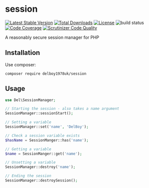 # session
[![Latest Stable Version](https://poser.pugx.org/delboy1978uk/session/v/stable)](https://packagist.org/packages/delboy1978uk/session) [![Total Downloads](https://poser.pugx.org/delboy1978uk/session/downloads)](https://packagist.org/packages/delboy1978uk/session) [![License](https://poser.pugx.org/delboy1978uk/session/license)](https://packagist.org/packages/delboy1978uk/session)
![build status](https://github.com/delboy1978uk/session/actions/workflows/master.yml/badge.svg) [![Code Coverage](https://scrutinizer-ci.com/g/delboy1978uk/session/badges/coverage.png?b=master)](https://scrutinizer-ci.com/g/delboy1978uk/session/?branch=master) [![Scrutinizer Code Quality](https://scrutinizer-ci.com/g/delboy1978uk/session/badges/quality-score.png?b=master)](https://scrutinizer-ci.com/g/delboy1978uk/session/?branch=master) 


A reasonably secure session manager for PHP
## Installation
Use composer:
```
composer require delboy1978uk/session
```
## Usage
```php
use Del\SessionManager;

// Starting the session - also takes a name argument
SessionManager::sessionStart();

// Setting a variable
SessionManager::set('name', 'DelBoy');

// Check a session variable exists
$hasName = SessionManger::has('name');

// Getting a variable
$name = SessionManger::get('name');

// Unsetting a variable
SessionManager::destroy('name');

// Ending the session
SessionManager::destroySession();

```
